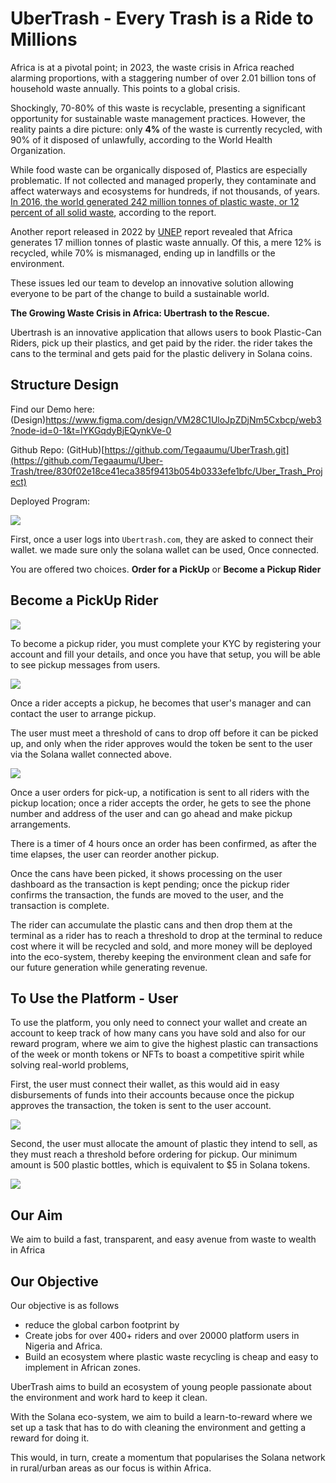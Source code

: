 # UberTrash - Every Trash is a Ride to Millions
Africa is at a pivotal point; in 2023, the waste crisis in Africa reached alarming proportions, with a staggering number of over 2.01 billion tons of household waste annually. This points to a global crisis. 

Shockingly, 70-80% of this waste is recyclable, presenting a significant opportunity for sustainable waste management practices. However, the reality paints a dire picture: only **4%** of the waste is currently recycled, with 90% of it disposed of unlawfully, according to the World Health Organization.

While food waste can be organically disposed of,  Plastics are especially problematic. If not collected and managed properly, they contaminate and affect waterways and ecosystems for hundreds, if not thousands, of years. [In 2016, the world generated 242 million tonnes of plastic waste, or 12 percent of all solid waste](https://www.worldbank.org/en/news/press-release/2018/09/20/global-waste-to-grow-by-70-percent-by-2050-unless-urgent-action-is-taken-world-bank-report#), according to the report.

Another report released in 2022 by [UNEP](https://www.unep.org/) report revealed that Africa generates 17 million tonnes of plastic waste annually. Of this, a mere 12% is recycled, while 70% is mismanaged, ending up in landfills or the environment.

These issues led our team to develop an innovative solution allowing everyone to be part of the change to build a sustainable world. 

**The Growing Waste Crisis in Africa: Ubertrash to the Rescue.**

Ubertrash is an innovative application that allows users to book Plastic-Can Riders,  pick up their plastics, and get paid by the rider. the rider takes the cans to the terminal and gets paid for the plastic delivery in Solana coins. 


## Structure Design 

Find our Demo here: (Design)https://www.figma.com/design/VM28C1UloJpZDjNm5Cxbcp/web3?node-id=0-1&t=lYKGqdyBjEQynkVe-0

Github Repo: (GitHub)[https://github.com/Tegaaumu/UberTrash.git](https://github.com/Tegaaumu/Uber-Trash/tree/830f02e18ce41eca385f9413b054b0333efe1bfc/Uber_Trash_Project)

Deployed Program:  


![](https://paper-attachments.dropboxusercontent.com/s_F939401165CE2CCC120626D43EE69607CDB1545780C0970148C0A2BE4BD71270_1723631939570_Screenshot+2024-08-14+at+11.38.51.png)


First, once a user logs into `Ubertrash.com`, they are asked to connect their wallet. we made sure only the solana wallet can be used, Once connected. 

You are offered two choices. **Order for a PickUp** or **Become a Pickup Rider**


## Become a PickUp Rider 
![](https://paper-attachments.dropboxusercontent.com/s_F939401165CE2CCC120626D43EE69607CDB1545780C0970148C0A2BE4BD71270_1723633118189_Screenshot+2024-08-14+at+11.58.32.png)


To become a pickup rider, you must complete your KYC by registering your account and fill your details, and once you have that setup, you will be able to see pickup messages from users. 


![](https://paper-attachments.dropboxusercontent.com/s_F939401165CE2CCC120626D43EE69607CDB1545780C0970148C0A2BE4BD71270_1723633287407_Screenshot+2024-08-14+at+12.01.21.png)


Once a rider accepts a pickup, he becomes that user's manager and can contact the user to arrange pickup. 

The user must meet a threshold of cans to drop off before it can be picked up, and only when the rider approves would the token be sent to the user via the Solana wallet connected above. 

![](https://paper-attachments.dropboxusercontent.com/s_F939401165CE2CCC120626D43EE69607CDB1545780C0970148C0A2BE4BD71270_1723633554033_Screenshot+2024-08-14+at+12.05.47.png)


Once a user orders for pick-up, a notification is sent to all riders with the pickup location; once a rider accepts the order, he gets to see the phone number and address of the user and can go ahead and make pickup arrangements.

There is a timer of 4 hours once an order has been confirmed, as after the time elapses, the user can reorder another pickup. 

Once the cans have been picked, it shows processing on the user dashboard as the transaction is kept pending; once the pickup rider confirms the transaction, the funds are moved to the user, and the transaction is complete.

The rider can accumulate the plastic cans and then drop them at the terminal as a rider has to reach a threshold to drop at the terminal to reduce cost where it will be recycled and sold, and more money will be deployed into the eco-system, thereby keeping the environment clean and safe for our future generation while generating revenue. 


## To Use the Platform - User

To use the platform, you only need to connect your wallet and create an account to keep track of how many cans you have sold and also for our reward program, where we aim to give the highest plastic can transactions of the week or month tokens or NFTs to boast a competitive spirit while solving real-world problems,

First, the user must connect their wallet, as this would aid in easy disbursements of funds into their accounts because once the pickup approves the transaction, the token is sent to the user account.  


![](https://paper-attachments.dropboxusercontent.com/s_F939401165CE2CCC120626D43EE69607CDB1545780C0970148C0A2BE4BD71270_1723631939570_Screenshot+2024-08-14+at+11.38.51.png)


Second, the user must allocate the amount of plastic they intend to sell, as they must reach a threshold before ordering for pickup. Our minimum amount is 500 plastic bottles, which is equivalent to $5 in Solana tokens. 


![](https://paper-attachments.dropboxusercontent.com/s_F939401165CE2CCC120626D43EE69607CDB1545780C0970148C0A2BE4BD71270_1723634275565_Screenshot+2024-08-14+at+12.17.48.png)



## Our Aim 

We aim to build a fast, transparent, and easy avenue from waste to wealth in Africa


## Our Objective 

Our objective is as follows 


- reduce the global carbon footprint by 
- Create jobs for over 400+ riders and over 20000 platform users in Nigeria and Africa.
- Build an ecosystem where plastic waste recycling is cheap and easy to implement in African zones.

UberTrash aims to build an ecosystem of young people passionate about the environment and work hard to keep it clean.

With the Solana eco-system, we aim to build a learn-to-reward where we set up a task that has to do with cleaning the environment and getting a reward for doing it. 

This would, in turn, create a momentum that popularises the Solana network in rural/urban areas as our focus is within Africa. 







